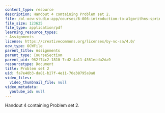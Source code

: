 ```yaml
---
content_type: resource
description: Handout 4 containing Problem set 2.
file: /ol-ocw-studio-app/courses/6-006-introduction-to-algorithms-spring-2008/fa7e40b3da81b27f4e1170e38795a9a8_ps2.pdf
file_size: 123625
file_type: application/pdf
learning_resource_types:
- Assignments
license: https://creativecommons.org/licenses/by-nc-sa/4.0/
ocw_type: OCWFile
parent_title: Assignments
parent_type: CourseSection
parent_uid: 962f74c2-1810-7cd2-4a11-4361ecda2da9
resourcetype: Document
title: Problem set 2
uid: fa7e40b3-da81-b27f-4e11-70e38795a9a8
video_files:
  video_thumbnail_file: null
video_metadata:
  youtube_id: null
---
```

Handout 4 containing Problem set 2.
